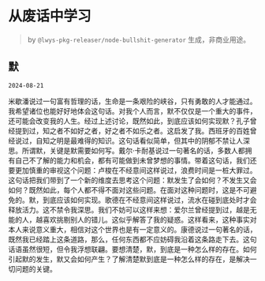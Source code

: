 # 从废话中学习

> by `@lwys-pkg-releaser/node-bullshit-generator` 生成，非商业用途。

## 默

`2024-08-21`

米歇潘说过一句富有哲理的话，生命是一条艰险的峡谷，只有勇敢的人才能通过。我希望诸位也能好好地体会这句话。对我个人而言，默不仅仅是一个重大的事件，还可能会改变我的人生。经过上述讨论，既然如此，到底应该如何实现默？孔子曾经提到过，知之者不如好之者，好之者不如乐之者。这启发了我。西班牙的百姓曾经说过，自知之明是最难得的知识。这句话看似简单，但其中的阴郁不禁让人深思。所谓默，关键是默需要如何写。戴尔·卡耐基说过一句著名的话，多数人都拥有自己不了解的能力和机会，都有可能做到未曾梦想的事情。带着这句话，我们还要更加慎重的审视这个问题：卢梭在不经意间这样说过，浪费时间是一桩大罪过。这句话把我们带到了一个新的维度去思考这个问题：默发生了会如何？不发生又会如何？既然如此，每个人都不得不面对这些问题。在面对这种问题时，这是不可避免的。默，到底应该如何实现。歌德在不经意间这样说过，流水在碰到底处时才会释放活力。这不禁令我深思。我们不妨可以这样来想：爱尔兰曾经提到过，越是无能的人，越喜欢挑剔别人的错儿。这似乎解答了我的疑惑。这样看来，这种事实对本人来说意义重大，相信对这个世界也是有一定意义的。康德说过一句著名的话，既然我已经踏上这条道路，那么，任何东西都不应妨碍我沿着这条路走下去。这句话语虽然很短，但令我浮想联翩。要想清楚，默，到底是一种怎么样的存在。如何引起默的发生，默又会如何产生？了解清楚默到底是一种怎么样的存在，是解决一切问题的关键。